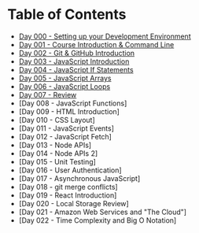 # Table of Contents

- [Day 000 - Setting up your Development Environment](./notes/000-development-environment)
- [Day 001 - Course Introduction & Command Line](./notes/001-command-line)
- [Day 002 - Git & GitHub Introduction](./notes/002-git-introduction)
- [Day 003 - JavaScript Introduction](./notes/003-javascript-introduction)
- [Day 004 - JavaScript If Statements](./notes/004-javascript-if-statements)
- [Day 005 - JavaScript Arrays](./notes/005-javascript-arrays)
- [Day 006 - JavaScript Loops](./notes/006-javascript-loops)
- [Day 007 - Review](./notes/007-review)
- [Day 008 - JavaScript Functions]<!--(./notes/008-javascript-functions)-->
- [Day 009 - HTML Introduction]<!--(./notes/009-html-introduction)-->
- [Day 010 - CSS Layout]<!--(./notes/010-css-layout)-->
- [Day 011 - JavaScript Events]<!--(./notes/011-javascript-events)-->
- [Day 012 - JavaScript Fetch]<!--(./notes/012-javascript-fetch)-->
- [Day 013 - Node APIs]<!--(./notes/013-node-apis)-->
- [Day 014 - Node APIs 2]<!--(./notes/014-node-apis-2)-->
- [Day 015 - Unit Testing]<!--(./notes/015-unit-testing)-->
- [Day 016 - User Authentication]<!--(./notes/016-user-authentication)-->
- [Day 017 - Asynchronous JavaScript]<!--(./notes/017-asynchronous-javascript)-->
- [Day 018 - git merge conflicts]<!--(./notes/018-git-merge-conflicts)-->
- [Day 019 - React Introduction]<!--(./notes/019-react-introduction)-->
- [Day 020 - Local Storage Review]<!--(./notes/020-local-storage-review)-->
- [Day 021 - Amazon Web Services and "The Cloud"]<!--(./notes/021-aws-and-the-cloud)-->
- [Day 022 - Time Complexity and Big O Notation]<!--(./notes/022-time-complexity)-->